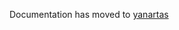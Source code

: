 Documentation has moved to [yanartas](https://github.com/department-of-veterans-affairs/health-apis-yanartas-deployment/tree/master/conformance-documentation)